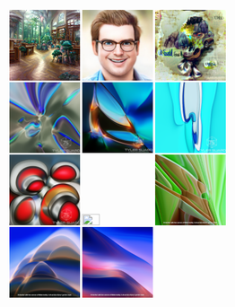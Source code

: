 <p float="left">
  <img src="forest in a library in the style of thomas kinkade_watermarked.png" width=25% height=25%>
  <img src="https://github.com/Tylersuard/AI_Generated_Art/blob/main/IMG_6260.JPG" width=25% height=25%>
  <img src="https://github.com/Tylersuard/AI_Generated_Art/blob/main/Used Soul 10kwatermarked.png" width=25% height=25%>
  <img src="https://github.com/Tylersuard/AI_Generated_Art/blob/main/batch181layermixed5a_1x1_pre_relu.png" width=25% height=25%>
  <img src="https://github.com/Tylersuard/AI_Generated_Art/blob/main/batch23layermixed5a_1x1_pre_relu.png" width=25% height=25%>
  <img src="https://github.com/Tylersuard/AI_Generated_Art/blob/main/batch288layermixed5a_3x3_pre_relu.png" width=25% height=25%>
  
  <img src="https://github.com/Tylersuard/AI_Generated_Art/blob/main/batch39layerhead0_bottleneck_pre_relu.png" width=25% height=25%>
  <img src="https://github.com/Tylersuard/AI_Generated_Art/blob/main/broken sky3LGwatermarked.png" width=25% height=25%>
  <img src="https://github.com/Tylersuard/AI_Generated_Art/blob/main/download (76).png" width=25% height=25%>
  
  <img src="https://github.com/Tylersuard/AI_Generated_Art/blob/main/download (79).png" width=25% height=25%>
  <img src="https://github.com/Tylersuard/AI_Generated_Art/blob/main/download (98).png" width=25% height=25%>
  
  
  
</p>
